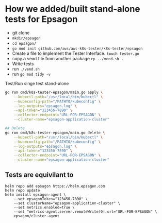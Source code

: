 
# How we added/built stand-alone tests for Epsagon

- git clone 
- `mkdir/epsagon`
- `cd epsagon/`
- `go mod init github.com/aws/aws-k8s-tester/k8s-tester/epsagon`
- Create a file to implement the Tester Interface.   `touch tester.go`
- copy a vend file from another package    `cp ../vend.sh .`
- Write tests
- run  `./vend.sh`
- run  `go mod tidy -v`



Test/Run singe test stand-alone
```bash
go run cmd/k8s-tester-epsagon/main.go apply \
    --kubectl-path="/usr/local/bin/kubectl" \
    --kubeconfig-path="/PATHTO/kubeconfig" \
    --log-outputs="epsagon.log" \
    --api-token="123456-7890" \
    --collector-endpoint="URL-FOR-EPSAGON" \
    --cluster-name="epsagon-application-cluster" 

## Delete
go run cmd/k8s-tester-epsagon/main.go delete \
    --kubectl-path="/usr/local/bin/kubectl" \
    --kubeconfig-path="/PATHTO/kubeconfig" \
    --log-outputs="epsagon.log" \
    --api-token="123456-7890" \
    --collector-endpoint="URL-FOR-EPSAGON" \
    --cluster-name="epsagon-application-cluster" 
```


## Tests are equivilant to
```
helm repo add epsagon https://helm.epsagon.com
helm repo update
helm install epsagon-agent \
    --set epsagonToken="123456-7890" \
    --set clusterName="epsagon-application-cluster" \
    --set metrics.enabled=true \
    --set "metrics-agent.server.remoteWrite[0].url="URL-FOR-EPSAGON" \
    epsagon/cluster-agent
```